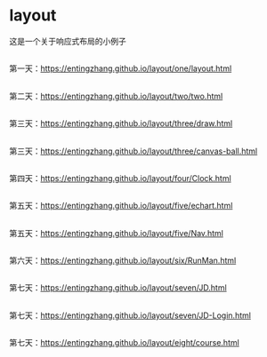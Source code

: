 # layout
这是一个关于响应式布局的小例子
##
第一天：https://entingzhang.github.io/layout/one/layout.html
##
第二天：https://entingzhang.github.io/layout/two/two.html
##
第三天：https://entingzhang.github.io/layout/three/draw.html
##
第三天：https://entingzhang.github.io/layout/three/canvas-ball.html
##
第四天：https://entingzhang.github.io/layout/four/Clock.html
##
第五天：https://entingzhang.github.io/layout/five/echart.html
##
第五天：https://entingzhang.github.io/layout/five/Nav.html
##
第六天：https://entingzhang.github.io/layout/six/RunMan.html
##
第七天：https://entingzhang.github.io/layout/seven/JD.html
##
第七天：https://entingzhang.github.io/layout/seven/JD-Login.html
##
第七天：https://entingzhang.github.io/layout/eight/course.html